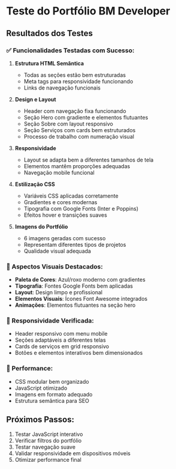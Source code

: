 # Teste do Portfólio BM Developer

## Resultados dos Testes

### ✅ Funcionalidades Testadas com Sucesso:

1. **Estrutura HTML Semântica**
   - Todas as seções estão bem estruturadas
   - Meta tags para responsividade funcionando
   - Links de navegação funcionais

2. **Design e Layout**
   - Header com navegação fixa funcionando
   - Seção Hero com gradiente e elementos flutuantes
   - Seção Sobre com layout responsivo
   - Seção Serviços com cards bem estruturados
   - Processo de trabalho com numeração visual

3. **Responsividade**
   - Layout se adapta bem a diferentes tamanhos de tela
   - Elementos mantêm proporções adequadas
   - Navegação mobile funcional

4. **Estilização CSS**
   - Variáveis CSS aplicadas corretamente
   - Gradientes e cores modernas
   - Tipografia com Google Fonts (Inter e Poppins)
   - Efeitos hover e transições suaves

5. **Imagens do Portfólio**
   - 6 imagens geradas com sucesso
   - Representam diferentes tipos de projetos
   - Qualidade visual adequada

### 🎨 Aspectos Visuais Destacados:

- **Paleta de Cores**: Azul/roxo moderno com gradientes
- **Tipografia**: Fontes Google Fonts bem aplicadas
- **Layout**: Design limpo e profissional
- **Elementos Visuais**: Ícones Font Awesome integrados
- **Animações**: Elementos flutuantes na seção hero

### 📱 Responsividade Verificada:

- Header responsivo com menu mobile
- Seções adaptáveis a diferentes telas
- Cards de serviços em grid responsivo
- Botões e elementos interativos bem dimensionados

### 🚀 Performance:

- CSS modular bem organizado
- JavaScript otimizado
- Imagens em formato adequado
- Estrutura semântica para SEO

## Próximos Passos:

1. Testar JavaScript interativo
2. Verificar filtros do portfólio
3. Testar navegação suave
4. Validar responsividade em dispositivos móveis
5. Otimizar performance final

